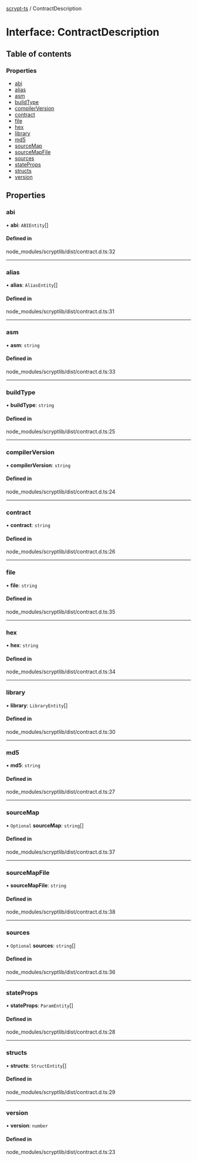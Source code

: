 [scrypt-ts](../README.md) / ContractDescription

# Interface: ContractDescription

## Table of contents

### Properties

- [abi](ContractDescription.md#abi)
- [alias](ContractDescription.md#alias)
- [asm](ContractDescription.md#asm)
- [buildType](ContractDescription.md#buildtype)
- [compilerVersion](ContractDescription.md#compilerversion)
- [contract](ContractDescription.md#contract)
- [file](ContractDescription.md#file)
- [hex](ContractDescription.md#hex)
- [library](ContractDescription.md#library)
- [md5](ContractDescription.md#md5)
- [sourceMap](ContractDescription.md#sourcemap)
- [sourceMapFile](ContractDescription.md#sourcemapfile)
- [sources](ContractDescription.md#sources)
- [stateProps](ContractDescription.md#stateprops)
- [structs](ContractDescription.md#structs)
- [version](ContractDescription.md#version)

## Properties

### abi

• **abi**: `ABIEntity`[]

#### Defined in

node_modules/scryptlib/dist/contract.d.ts:32

___

### alias

• **alias**: `AliasEntity`[]

#### Defined in

node_modules/scryptlib/dist/contract.d.ts:31

___

### asm

• **asm**: `string`

#### Defined in

node_modules/scryptlib/dist/contract.d.ts:33

___

### buildType

• **buildType**: `string`

#### Defined in

node_modules/scryptlib/dist/contract.d.ts:25

___

### compilerVersion

• **compilerVersion**: `string`

#### Defined in

node_modules/scryptlib/dist/contract.d.ts:24

___

### contract

• **contract**: `string`

#### Defined in

node_modules/scryptlib/dist/contract.d.ts:26

___

### file

• **file**: `string`

#### Defined in

node_modules/scryptlib/dist/contract.d.ts:35

___

### hex

• **hex**: `string`

#### Defined in

node_modules/scryptlib/dist/contract.d.ts:34

___

### library

• **library**: `LibraryEntity`[]

#### Defined in

node_modules/scryptlib/dist/contract.d.ts:30

___

### md5

• **md5**: `string`

#### Defined in

node_modules/scryptlib/dist/contract.d.ts:27

___

### sourceMap

• `Optional` **sourceMap**: `string`[]

#### Defined in

node_modules/scryptlib/dist/contract.d.ts:37

___

### sourceMapFile

• **sourceMapFile**: `string`

#### Defined in

node_modules/scryptlib/dist/contract.d.ts:38

___

### sources

• `Optional` **sources**: `string`[]

#### Defined in

node_modules/scryptlib/dist/contract.d.ts:36

___

### stateProps

• **stateProps**: `ParamEntity`[]

#### Defined in

node_modules/scryptlib/dist/contract.d.ts:28

___

### structs

• **structs**: `StructEntity`[]

#### Defined in

node_modules/scryptlib/dist/contract.d.ts:29

___

### version

• **version**: `number`

#### Defined in

node_modules/scryptlib/dist/contract.d.ts:23
